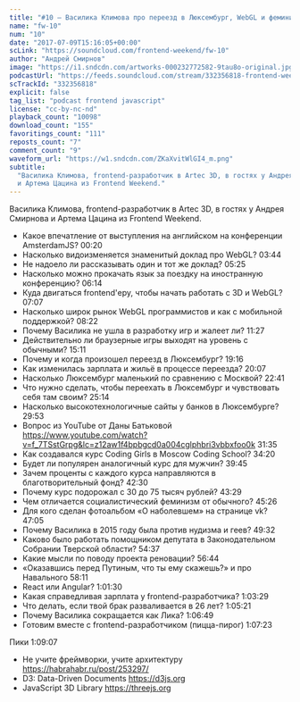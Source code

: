 ```yaml
---
title: "#10 – Василика Климова про переезд в Люксембург, WebGL и феминизм"
name: "fw-10"
num: "10"
date: "2017-07-09T15:16:05+00:00"
scLink: "https://soundcloud.com/frontend-weekend/fw-10"
author: "Андрей Смирнов"
image: "https://i1.sndcdn.com/artworks-000232772582-9tau8o-original.jpg"
podcastUrl: "https://feeds.soundcloud.com/stream/332356818-frontend-weekend-fw-10.m4a"
scTrackId: "332356818"
explicit: false
tag_list: "podcast frontend javascript"
license: "cc-by-nc-nd"
playback_count: "10098"
download_count: "155"
favoritings_count: "111"
reposts_count: "7"
comment_count: "9"
waveform_url: "https://w1.sndcdn.com/ZKaXvitWlGI4_m.png"
subtitle:
  "Василика Климова, frontend-разработчик в Artec 3D, в гостях у Андрея Смирнова
  и Артема Цацина из Frontend Weekend."
---
```


Василика Климова, frontend-разработчик в Artec 3D, в гостях у Андрея Смирнова и
Артема Цацина из Frontend Weekend.

- Какое впечатление от выступления на английском на конференции AmsterdamJS?
  <timecode sec="20">00:20</timecode>
- Насколько видоизменяется знаменитый доклад про WebGL?
  <timecode sec="224">03:44</timecode>
- Не надоело ли рассказывать один и тот же доклад?
  <timecode sec="325">05:25</timecode>
- Насколько можно прокачать язык за поездку на иностранную конференцию?
  <timecode sec="374">06:14</timecode>
- Куда двигаться frontend'еру, чтобы начать работать с 3D и WebGL?
  <timecode sec="427">07:07</timecode>
- Насколько широк рынок WebGL программистов и как с мобильной поддержкой?
  <timecode sec="502">08:22</timecode>
- Почему Василика не ушла в разработку игр и жалеет ли?
  <timecode sec="687">11:27</timecode>
- Действительно ли браузерные игры выходят на уровень с обычными?
  <timecode sec="911">15:11</timecode>
- Почему и когда произошел переезд в Люксембург?
  <timecode sec="1156">19:16</timecode>
- Как изменилась зарплата и жильё в процессе переезда?
  <timecode sec="1207">20:07</timecode>
- Насколько Люксембург маленький по сравнению с Москвой?
  <timecode sec="1361">22:41</timecode>
- Что нужно сделать, чтобы переехать в Люксембург и чувствовать себя там своим?
  <timecode sec="1514">25:14</timecode>
- Насколько высокотехнологичные сайты у банков в Люксембурге?
  <timecode sec="1793">29:53</timecode>
- Вопрос из YouTube от Даны Батьковой
  <https://www.youtube.com/watch?v=f_7TSstGrpg&lc=z12aw1f4bpbgcd0a004cglphbri3vbbxfoo0k>
  <timecode sec="1895">31:35</timecode>
- Как создавался курс Coding Girls в Moscow Coding School?
  <timecode sec="2060">34:20</timecode>
- Будет ли популярен аналогичный курс для мужчин?
  <timecode sec="2385">39:45</timecode>
- Зачем проценты с каждого курса направляются в благотворительный фонд?
  <timecode sec="2550">42:30</timecode>
- Почему курс подорожал с 30 до 75 тысяч рублей?
  <timecode sec="2609">43:29</timecode>
- Чем отличается социалистический феминизм от обычного?
  <timecode sec="2726">45:26</timecode>
- Для кого сделан фотоальбом «О наболевшем» на странице vk?
  <timecode sec="2825">47:05</timecode>
- Почему Василика в 2015 году была против нудизма и геев?
  <timecode sec="2972">49:32</timecode>
- Каково было работать помощником депутата в Законодательном Собрании Тверской
  области? <timecode sec="3277">54:37</timecode>
- Какие мысли по поводу проекта реновации? <timecode sec="3404">56:44</timecode>
- «Оказавшись перед Путиным, что ты ему скажешь?» и про Навального
  <timecode sec="3491">58:11</timecode>
- React или Angular? <timecode sec="3690">1:01:30</timecode>
- Какая справедливая зарплата у frontend-разработчика?
  <timecode sec="3809">1:03:29</timecode>
- Что делать, если твой брак разваливается в 26 лет?
  <timecode sec="3921">1:05:21</timecode>
- Почему Василика сокращается как Лика? <timecode sec="4009">1:06:49</timecode>
- Готовим вместе с frontend-разработчиком (пицца-пирог)
  <timecode sec="4043">1:07:23</timecode>

Пики <timecode sec="4147">1:09:07</timecode>

- Не учите фреймворки, учите архитектуру <https://habrahabr.ru/post/253297/>
- D3: Data-Driven Documents <https://d3js.org>
- JavaScript 3D Library <https://threejs.org>
